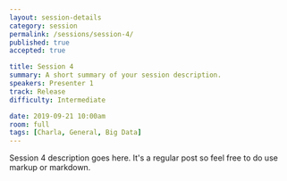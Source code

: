 ```yaml
---
layout: session-details
category: session
permalink: /sessions/session-4/
published: true
accepted: true

title: Session 4
summary: A short summary of your session description.
speakers: Presenter 1
track: Release
difficulty: Intermediate

date: 2019-09-21 10:00am
room: full
tags: [Charla, General, Big Data]
---
```


Session 4 description goes here. It's a regular post so feel free to do use markup or markdown.

